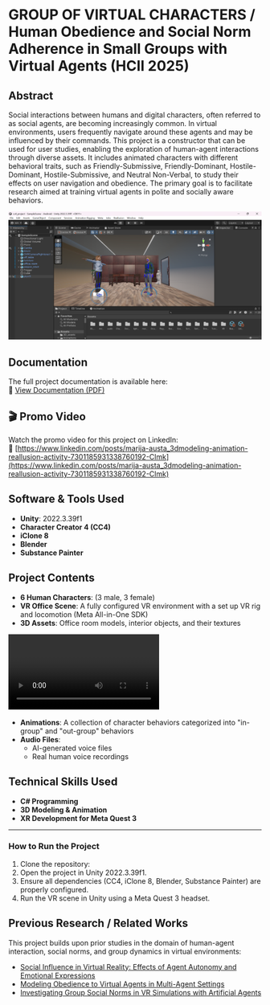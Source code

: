 # GROUP OF VIRTUAL CHARACTERS / Human Obedience and Social Norm Adherence in Small Groups with Virtual Agents (HCII 2025)

## Abstract

Social interactions between humans and digital characters, often referred to as social agents, are becoming increasingly common. In virtual environments, users frequently navigate around these agents and may be influenced by their commands. This project is a constructor that can be used for user studies, enabling the exploration of human-agent interactions through diverse assets. It includes animated characters with different behavioral traits, such as Friendly-Submissive, Friendly-Dominant, Hostile-Dominant, Hostile-Submissive, and Neutral Non-Verbal, to study their effects on user navigation and obedience. The primary goal is to facilitate research aimed at training virtual agents in polite and socially aware behaviors.

![Scene](./Assets/Characters/Portraits/sceene.png)

## Documentation

The full project documentation is available here:  
📄 [View Documentation (PDF)](https://github.com/MaryAusht/GroupOfVirtualCharacters_Human_Obedience_and_Social_Norm_Adherence_in_Small_Groups/blob/main/Assets/Documentation/documentation_GROUP%20OF%20VIRTUAL%20AGENTS.pdf)

## 🎬 Promo Video

Watch the promo video for this project on LinkedIn:  
🔗 [https://www.linkedin.com/posts/marija-austa_3dmodeling-animation-reallusion-activity-7301185931338760192-Clmk](https://www.linkedin.com/posts/marija-austa_3dmodeling-animation-reallusion-activity-7301185931338760192-Clmk)


## Software & Tools Used

- **Unity**: 2022.3.39f1
- **Character Creator 4 (CC4)**
- **iClone 8**
- **Blender**
- **Substance Painter**

## Project Contents

- **6 Human Characters**: (3 male, 3 female)&#x20;
- **VR Office Scene**: A fully configured VR environment with a set up VR rig and locomotion (Meta All-in-One SDK)
- **3D Assets**: Office room models, interior objects, and their textures
  
![Video](./Assets/Characters/Video/short_talk.mp4)

- **Animations**: A collection of character behaviors categorized into "in-group" and "out-group" behaviors
- **Audio Files**:
  - AI-generated voice files
  - Real human voice recordings

## Technical Skills Used

- **C# Programming**
- **3D Modeling & Animation**
- **XR Development for Meta Quest 3**

---

### How to Run the Project

1. Clone the repository:
2. Open the project in Unity 2022.3.39f1.
3. Ensure all dependencies (CC4, iClone 8, Blender, Substance Painter) are properly configured.
4. Run the VR scene in Unity using a Meta Quest 3 headset.


## Previous Research / Related Works

This project builds upon prior studies in the domain of human-agent interaction, social norms, and group dynamics in virtual environments:

- [Social Influence in Virtual Reality: Effects of Agent Autonomy and Emotional Expressions](https://dl.acm.org/doi/10.1145/3383652.3423917)
- [Modeling Obedience to Virtual Agents in Multi-Agent Settings](https://dl.acm.org/doi/10.1145/3613904.3642905)
- [Investigating Group Social Norms in VR Simulations with Artificial Agents](https://dl.acm.org/doi/10.5555/3721488.3721549)
&#x20;

